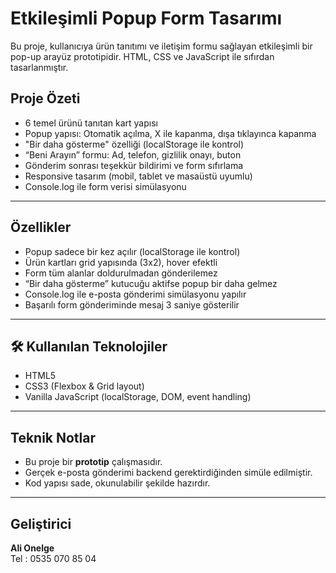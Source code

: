 # Etkileşimli Popup Form Tasarımı
Bu proje, kullanıcıya ürün tanıtımı ve iletişim formu sağlayan etkileşimli bir pop-up arayüz prototipidir.  HTML, CSS ve JavaScript ile sıfırdan tasarlanmıştır.

##  Proje Özeti
- 6 temel ürünü tanıtan kart yapısı
- Popup yapısı: Otomatik açılma, X ile kapanma, dışa tıklayınca kapanma
- "Bir daha gösterme" özelliği (localStorage ile kontrol)
- “Beni Arayın” formu: Ad, telefon, gizlilik onayı, buton
- Gönderim sonrası teşekkür bildirimi ve form sıfırlama
- Responsive tasarım (mobil, tablet ve masaüstü uyumlu)
- Console.log ile form verisi simülasyonu

---

##  Özellikler
-  Popup sadece bir kez açılır (localStorage ile kontrol)
-  Ürün kartları grid yapısında (3x2), hover efektli
-  Form tüm alanlar doldurulmadan gönderilemez
-  “Bir daha gösterme” kutucuğu aktifse popup bir daha gelmez
-  Console.log ile e-posta gönderimi simülasyonu yapılır
-  Başarılı form gönderiminde mesaj 3 saniye gösterilir

---

## 🛠 Kullanılan Teknolojiler
- HTML5
- CSS3 (Flexbox & Grid layout)
- Vanilla JavaScript (localStorage, DOM, event handling)

---

##  Teknik Notlar
- Bu proje bir **prototip** çalışmasıdır.
- Gerçek e-posta gönderimi backend gerektirdiğinden simüle edilmiştir.
- Kod yapısı sade, okunulabilir şekilde hazırdır.

---

## Geliştirici
**Ali Onelge**  
Tel : 0535 070 85 04
